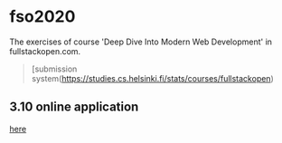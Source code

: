 # fso2020
The exercises of course 'Deep Dive Into Modern Web Development' in fullstackopen.com.

> [submission system(https://studies.cs.helsinki.fi/stats/courses/fullstackopen)

## 3.10 online application
[here](https://evening-woodland-26332.herokuapp.com/)